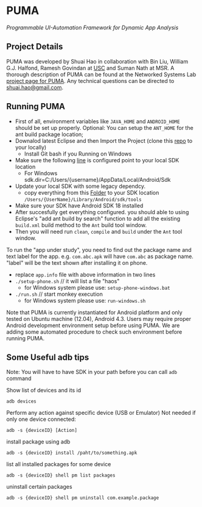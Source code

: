 # PUMA
*Programmable UI-Automation Framework for Dynamic App Analysis*

## Project Details
PUMA was developed by Shuai Hao in collaboration with Bin Liu, William G.J. Halfond, Ramesh Govindan at [USC](http://www.usc.edu) and Suman Nath at MSR. A thorough description of PUMA can be found at the Networked Systems Lab [project page for PUMA](http://nsl.cs.usc.edu/Projects/PUMA). Any technical questions can be directed to shuai.hao@gmail.com.

## Running PUMA
- First of all, environment variables like ```JAVA_HOME``` and ```ANDROID_HOME``` should be set up properly.   Optional: You can setup the `ANT_HOME` for the ant build package location;
- Downalod latest Eclipse and then Import the Project (clone this [repo][0] to your locally)
  - Install Git bash if you Running on Windows
- Make sure the following [line][1] is configured point to your local SDK location
  - For Windows sdk.dir=C:/Users/{username}/AppData/Local/Android/Sdk
- Update your local SDK with some legacy dependcy. 
  - copy everything from this [Folder][2] to your SDK location `/Users/{UserName}/Library/Android/sdk/tools`
- Make sure your SDK have Android SDK 18 installed 
- After succesfully get everything configured. you should able to using Eclipse's "add ant build by search" function to add all the existing `build.xml` build method to the `Ant` build tool window. 
- Then you will need run `clean`, `compile` and `build` under the `Ant` tool window. 

To run the "app under study", you need to find out the package name and text label for the app. e.g. ```com.abc.apk``` will have ```com.abc``` as package name. "label" will be the text shown after installing it on phone.

- replace `app.info` file with above information in two lines
- `./setup-phone.sh` // it will list a file "haos"   
  - for Windows system please use: `setup-phone-windows.bat`
- `./run.sh` // start monkey execution 
  - for Windows system please use: `run-windows.sh` 

Note that PUMA is currently instantiated for Android platform and only tested on Ubuntu machine (12.04), Android 4.3. Users may require proper Android development environment setup before using PUMA. We are adding some automated procedure to check such environment before running PUMA.


## Some Useful adb tips
Note: You will have to have SDK in your path before you can call `adb` command

Show list of devices and its id 

`adb devices`

Perform any action against specific device (USB or Emulator) Not needed if only one device connected:

`adb -s {deviceID} [Action]`

install package using adb 

`adb -s {deviceID} install /paht/to/something.apk` 

list all installed packages for some device

`adb -s {deviceID} shell pm list packages`

uninstall certain packages

`adb -s {deviceID} shell pm uninstall com.example.package`


[0]:https://github.com/CharlesCCC/PUMA.git
[1]:https://github.com/CharlesCCC/PUMA/blob/master/project.properties#L17
[2]:https://github.com/CharlesCCC/PUMA/tree/master/sdk-tool-legacy-dependecy

